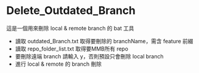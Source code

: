 # Delete_Outdated_Branch

這是一個用來刪除 local & remote branch 的 bat 工具

- 讀取 outdated_Branch.txt 取得要刪除的 branchName，需含 feature 前綴
- 讀取 repo_folder_list.txt 取得要MMB所有 repo
- 要刪除遠端 branch 請輸入 y，否則預設只會刪除 local branch
- 進行 local & remote 的 branch 刪除